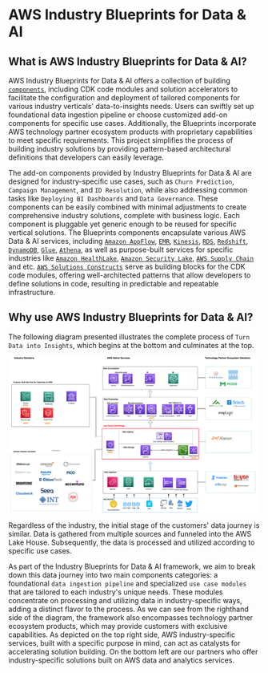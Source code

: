 # AWS Industry Blueprints for Data & AI

## What is AWS Industry Blueprints for Data & AI?

AWS Industry Blueprints for Data & AI offers a collection of building [`components`](components.md), including CDK code modules and solution accelerators to facilitate the configuration and deployment of tailored components for various industry verticals' data-to-insights needs. Users can swiftly set up foundational data ingestion pipeline or choose customized add-on components for specific use cases. Additionally, the Blueprints incorporate AWS technology partner ecosystem products with proprietary capabilities to meet specific requirements. This project simplifies the process of building industry solutions by providing pattern-based architectural definitions that developers can easily leverage.

The add-on components provided by Industry Blueprints for Data & AI are designed for industry-specific use cases, such as `Churn Prediction`, `Campaign Management`, and `ID Resolution`, while also addressing common tasks like `Deploying BI Dashboards` and `Data Governance`. These components can be easily combined with minimal adjustments to create comprehensive industry solutions, complete with business logic. Each component is pluggable yet generic enough to be reused for specific vertical solutions. The Blueprints components encapsulate various AWS Data & AI services, including [`Amazon AppFlow`]('https://aws.amazon.com/appflow/'), [`EMR`]('https://aws.amazon.com/emr/'), [`Kinesis`]('https://aws.amazon.com/pm/kinesis/'), [`RDS`]('https://aws.amazon.com/rds/'), [`Redshift`]('https://aws.amazon.com/redshift/'), [`DynamoDB`]('https://aws.amazon.com/dynamodb/'), [`Glue`]('https://aws.amazon.com/glue/'), [`Athena`]('https://aws.amazon.com/athena/'), as well as purpose-built services for specific industries like [`Amazon HealthLake`]('https://aws.amazon.com/healthlake/'), [`Amazon Security Lake`]('https://aws.amazon.com/security-lake/'), [`AWS Supply Chain`]('https://aws.amazon.com/aws-supply-chain/') and etc. [`AWS Solutions Constructs`]('https://docs.aws.amazon.com/solutions/latest/constructs/welcome.html') serve as building blocks for the CDK code modules, offering well-architected patterns that allow developers to define solutions in code, resulting in predictable and repeatable infrastructure.

## Why use AWS Industry Blueprints for Data & AI?

The following diagram presented illustrates the complete process of `Turn Data into Insights`, which begins at the bottom and culminates at the top. 

![IBP](./assets/images/IBP.png)


Regardless of the industry, the initial stage of the customers' data journey is similar. Data is gathered from multiple sources and funneled into the AWS Lake House. Subsequently, the data is processed and utilized according to specific use cases. 

As part of the Industry Blueprints for Data & AI framework, we aim to break down this data journey into two main components categories: a foundational `data ingestion pipeline` and specialized `use case modules` that are tailored to each industry's unique needs. These modules concentrate on processing and utilizing data in industry-specific ways, adding a distinct flavor to the process. As we can see from the righthand side of the diagram, the framework also encompasses technology partner ecosystem products, which may provide customers with exclusive capabilities. As depicted on the top right side, AWS industry-specific services, built with a specific purpose in mind, can act as catalysts for accelerating solution building. On the bottom left are our partners who offer industry-specific solutions built on AWS data and analytics services. 